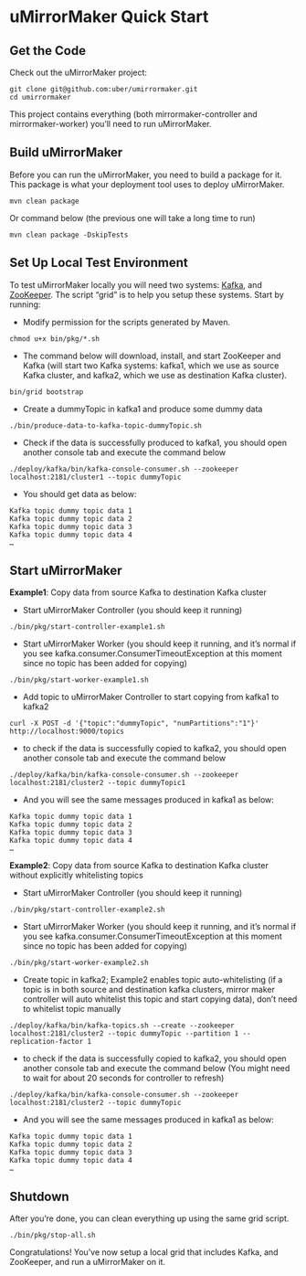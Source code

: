 # uMirrorMaker Quick Start

## Get the Code
Check out the uMirrorMaker project:
```
git clone git@github.com:uber/umirrormaker.git
cd umirrormaker
```
This project contains everything (both mirrormaker-controller and mirrormaker-worker) you’ll need to run uMirrorMaker.

## Build uMirrorMaker
Before you can run the uMirrorMaker, you need to build a package for it. This package is what your deployment tool uses to deploy uMirrorMaker.
```
mvn clean package
```
Or command below (the previous one will take a long time to run)
```
mvn clean package -DskipTests
```

## Set Up Local Test Environment
To test uMirrorMaker locally you will need two systems: [Kafka](http://kafka.apache.org/), and [ZooKeeper](http://zookeeper.apache.org/). The script “grid” is to help you setup these systems. Start by running:
- Modify permission for the scripts generated by Maven.
```
chmod u+x bin/pkg/*.sh
```
- The command below will download, install, and start ZooKeeper and Kafka (will start two Kafka systems: kafka1, which we use as source Kafka cluster, and kafka2, which we use as destination Kafka cluster).
```
bin/grid bootstrap
```
- Create a dummyTopic in kafka1 and produce some dummy data
```
./bin/produce-data-to-kafka-topic-dummyTopic.sh
```
- Check if the data is successfully produced to kafka1, you should open another console tab and execute the command below
```
./deploy/kafka/bin/kafka-console-consumer.sh --zookeeper localhost:2181/cluster1 --topic dummyTopic
```
- You should get data as below:
```
Kafka topic dummy topic data 1
Kafka topic dummy topic data 2
Kafka topic dummy topic data 3
Kafka topic dummy topic data 4
…
```

## Start uMirrorMaker

**Example1**: Copy data from source Kafka to destination Kafka cluster

- Start uMirrorMaker Controller (you should keep it running)
```
./bin/pkg/start-controller-example1.sh
```

- Start uMirrorMaker Worker (you should keep it running, and it’s normal if you see kafka.consumer.ConsumerTimeoutException at this moment since no topic has been added for copying)
```
./bin/pkg/start-worker-example1.sh
```

- Add topic to uMirrorMaker Controller to start copying from kafka1 to kafka2
```
curl -X POST -d '{"topic":"dummyTopic", "numPartitions":"1"}' http://localhost:9000/topics
```

- to check if the data is successfully copied to kafka2, you should open another console tab and execute the command below
```
./deploy/kafka/bin/kafka-console-consumer.sh --zookeeper localhost:2181/cluster2 --topic dummyTopic1
```

- And you will see the same messages produced in kafka1 as below:
```
Kafka topic dummy topic data 1
Kafka topic dummy topic data 2
Kafka topic dummy topic data 3
Kafka topic dummy topic data 4
…
```

**Example2**: Copy data from source Kafka to destination Kafka cluster without explicitly whitelisting topics

- Start uMirrorMaker Controller (you should keep it running)
```
./bin/pkg/start-controller-example2.sh
```

- Start uMirrorMaker Worker (you should keep it running, and it’s normal if you see kafka.consumer.ConsumerTimeoutException at this moment since no topic has been added for copying)
```
./bin/pkg/start-worker-example2.sh
```

- Create topic in kafka2; Example2 enables topic auto-whitelisting (if a topic is in both source and destination kafka clusters, mirror maker controller will auto whitelist this topic and start copying data), don’t need to whitelist topic manually
```
./deploy/kafka/bin/kafka-topics.sh --create --zookeeper localhost:2181/cluster2 --topic dummyTopic --partition 1 --replication-factor 1
```

- to check if the data is successfully copied to kafka2, you should open another console tab and execute the command below (You might need to wait for about 20 seconds for controller to refresh)
```
./deploy/kafka/bin/kafka-console-consumer.sh --zookeeper localhost:2181/cluster2 --topic dummyTopic
```

- And you will see the same messages produced in kafka1 as below:
```
Kafka topic dummy topic data 1
Kafka topic dummy topic data 2
Kafka topic dummy topic data 3
Kafka topic dummy topic data 4
…
```

## Shutdown
After you’re done, you can clean everything up using the same grid script.
```
./bin/pkg/stop-all.sh
```

Congratulations! You’ve now setup a local grid that includes Kafka, and ZooKeeper, and run a uMirrorMaker on it.
